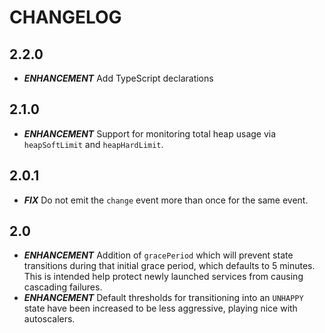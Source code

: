 # CHANGELOG


## 2.2.0

* ***ENHANCEMENT*** Add TypeScript declarations


## 2.1.0

* ***ENHANCEMENT*** Support for monitoring total heap usage via `heapSoftLimit` and `heapHardLimit`.


## 2.0.1

* ***FIX*** Do not emit the `change` event more than once for the same event.


## 2.0

* ***ENHANCEMENT*** Addition of `gracePeriod` which will prevent state transitions
  during that initial grace period, which defaults to 5 minutes. This is intended
  help protect newly launched services from causing cascading failures.
* ***ENHANCEMENT*** Default thresholds for transitioning into an `UNHAPPY` state
  have been increased to be less aggressive, playing nice with autoscalers.
